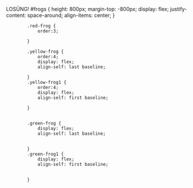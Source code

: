 LOSÜNG!
       #frogs {
  				height: 800px;
  			  margin-top: -800px;
  				display: flex;
  				justify-content: space-around;
  				align-items: center;
  			}
  
  			.red-frog {
  				order:3;
  
  			}
  
  			.yellow-frog {
  				order:4;
  				display: flex;
  				align-self: last baseline;
  
  			}
  			.yellow-frog1 {
  				order:4;
  				display: flex;
  				align-self: first baseline;
  
  			}
  			
  
  			.green-frog {
  				display: flex;
  				align-self: last baseline;
  				
  
  			}
  			.green-frog1 {
  				display: flex;
  				align-self: first baseline;
  				
  
  			}
